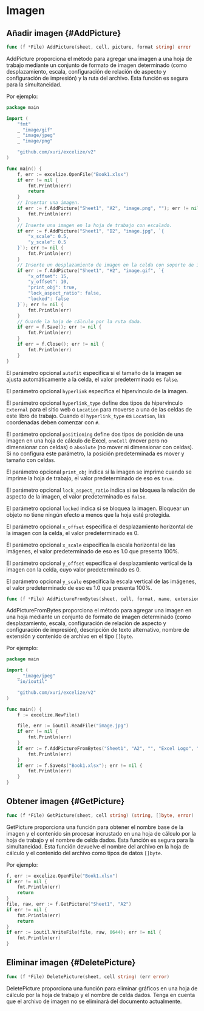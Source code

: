 # Imagen

## Añadir imagen {#AddPicture}

```go
func (f *File) AddPicture(sheet, cell, picture, format string) error
```

AddPicture proporciona el método para agregar una imagen a una hoja de trabajo mediante un conjunto de formato de imagen determinado (como desplazamiento, escala, configuración de relación de aspecto y configuración de impresión) y la ruta del archivo. Esta función es segura para la simultaneidad.

Por ejemplo:

```go
package main

import (
    "fmt"
    _ "image/gif"
    _ "image/jpeg"
    _ "image/png"

    "github.com/xuri/excelize/v2"
)

func main() {
    f, err := excelize.OpenFile("Book1.xlsx")
    if err != nil {
        fmt.Println(err)
        return
    }
    // Insertar una imagen.
    if err := f.AddPicture("Sheet1", "A2", "image.png", ""); err != nil {
        fmt.Println(err)
    }
    // Inserte una imagen en la hoja de trabajo con escalado.
    if err := f.AddPicture("Sheet1", "D2", "image.jpg", `{
        "x_scale": 0.5,
        "y_scale": 0.5
    }`); err != nil {
        fmt.Println(err)
    }
    // Inserte un desplazamiento de imagen en la celda con soporte de impresión.
    if err := f.AddPicture("Sheet1", "H2", "image.gif", `{
        "x_offset": 15,
        "y_offset": 10,
        "print_obj": true,
        "lock_aspect_ratio": false,
        "locked": false
    }`); err != nil {
        fmt.Println(err)
    }
    // Guarde la hoja de cálculo por la ruta dada.
    if err = f.Save(); err != nil {
        fmt.Println(err)
    }
    if err = f.Close(); err != nil {
        fmt.Println(err)
    }
}
```

El parámetro opcional `autofit` especifica si el tamaño de la imagen se ajusta automáticamente a la celda, el valor predeterminado es `false`.

El parámetro opcional `hyperlink` especifica el hipervínculo de la imagen.

El parámetro opcional `hyperlink_type` define dos tipos de hipervínculo `External` para el sitio web o `Location` para moverse a una de las celdas de este libro de trabajo. Cuando el `hyperlink_type` es `Location`, las coordenadas deben comenzar con `#`.

El parámetro opcional `positioning` define dos tipos de posición de una imagen en una hoja de cálculo de Excel, `oneCell` (mover pero no dimensionar con celdas) o `absolute` (no mover ni dimensionar con celdas). Si no configura este parámetro, la posición predeterminada es mover y tamaño con celdas.

El parámetro opcional `print_obj` indica si la imagen se imprime cuando se imprime la hoja de trabajo, el valor predeterminado de eso es `true`.

El parámetro opcional `lock_aspect_ratio` indica si se bloquea la relación de aspecto de la imagen, el valor predeterminado es `false`.

El parámetro opcional `locked` indica si se bloquea la imagen. Bloquear un objeto no tiene ningún efecto a menos que la hoja esté protegida.

El parámetro opcional `x_offset` especifica el desplazamiento horizontal de la imagen con la celda, el valor predeterminado es 0.

El parámetro opcional `x_scale` especifica la escala horizontal de las imágenes, el valor predeterminado de eso es 1.0 que presenta 100%.

El parámetro opcional `y_offset` especifica el desplazamiento vertical de la imagen con la celda, cuyo valor predeterminado es 0.

El parámetro opcional `y_scale` especifica la escala vertical de las imágenes, el valor predeterminado de eso es 1.0 que presenta 100%.

```go
func (f *File) AddPictureFromBytes(sheet, cell, format, name, extension string, file []byte) error
```

AddPictureFromBytes proporciona el método para agregar una imagen en una hoja mediante un conjunto de formato de imagen determinado (como desplazamiento, escala, configuración de relación de aspecto y configuración de impresión), descripción de texto alternativo, nombre de extensión y contenido de archivo en el tipo `[]byte`.

Por ejemplo:

```go
package main

import (
    _ "image/jpeg"
    "io/ioutil"

    "github.com/xuri/excelize/v2"
)

func main() {
    f := excelize.NewFile()

    file, err := ioutil.ReadFile("image.jpg")
    if err != nil {
        fmt.Println(err)
    }
    if err := f.AddPictureFromBytes("Sheet1", "A2", "", "Excel Logo", ".jpg", file); err != nil {
        fmt.Println(err)
    }
    if err := f.SaveAs("Book1.xlsx"); err != nil {
        fmt.Println(err)
    }
}
```

## Obtener imagen {#GetPicture}

```go
func (f *File) GetPicture(sheet, cell string) (string, []byte, error)
```

GetPicture proporciona una función para obtener el nombre base de la imagen y el contenido sin procesar incrustado en una hoja de cálculo por la hoja de trabajo y el nombre de celda dados. Esta función es segura para la simultaneidad. Esta función devuelve el nombre del archivo en la hoja de cálculo y el contenido del archivo como tipos de datos `[]byte`.

Por ejemplo:

```go
f, err := excelize.OpenFile("Book1.xlsx")
if err != nil {
    fmt.Println(err)
    return
}
file, raw, err := f.GetPicture("Sheet1", "A2")
if err != nil {
    fmt.Println(err)
    return
}
if err := ioutil.WriteFile(file, raw, 0644); err != nil {
    fmt.Println(err)
}
```

## Eliminar imagen {#DeletePicture}

```go
func (f *File) DeletePicture(sheet, cell string) (err error)
```

DeletePicture proporciona una función para eliminar gráficos en una hoja de cálculo por la hoja de trabajo y el nombre de celda dados. Tenga en cuenta que el archivo de imagen no se eliminará del documento actualmente.
